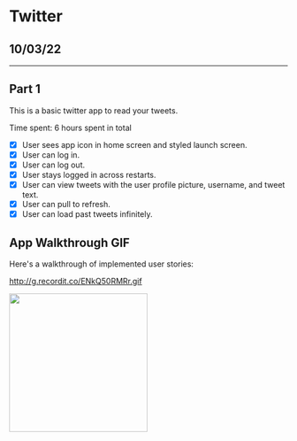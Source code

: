 # Twitter
## 10/03/22

---

## Part 1

This is a basic twitter app to read your tweets.

Time spent: 6 hours spent in total

- [x] User sees app icon in home screen and styled launch screen. 
- [x] User can log in. 
- [x] User can log out.
- [x] User stays logged in across restarts.
- [x] User can view tweets with the user profile picture, username, and tweet text. 
- [x] User can pull to refresh. 
- [x] User can load past tweets infinitely. 

## App Walkthrough GIF

Here's a walkthrough of implemented user stories:

http://g.recordit.co/ENkQ50RMRr.gif

<img src="http://g.recordit.co/ENkQ50RMRr.gif" width=250><br>




